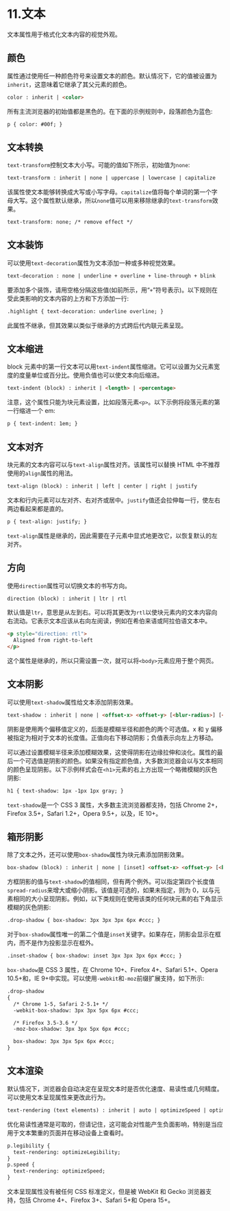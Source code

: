 # 11.文本

文本属性用于格式化文本内容的视觉外观。

## 颜色

属性通过使用任一种颜色符号来设置文本的颜色。默认情况下，它的值被设置为`inherit`，这意味着它继承了其父元素的颜色。

```html
color : inherit | <color>

```

所有主流浏览器的初始值都是黑色的。在下面的示例规则中，段落颜色为蓝色:

```html
p { color: #00f; }

```

## 文本转换

`text-transform`控制文本大小写。可能的值如下所示，初始值为`none`:

```html
text-transform : inherit | none | uppercase | lowercase | capitalize

```

该属性使文本能够转换成大写或小写字母。`capitalize`值将每个单词的第一个字母大写。这个属性默认继承，所以`none`值可以用来移除继承的`text-transform`效果。

```html
text-transform: none; /* remove effect */

```

## 文本装饰

可以使用`text-decoration`属性为文本添加一种或多种视觉效果。

```html
text-decoration : none | underline + overline + line-through + blink

```

要添加多个装饰，请用空格分隔这些值(如前所示，用“`+`”符号表示)。以下规则在受此类影响的文本内容的上方和下方添加一行:

```html
.highlight { text-decoration: underline overline; }

```

此属性不继承，但其效果以类似于继承的方式跨后代内联元素呈现。

## 文本缩进

block 元素中的第一行文本可以用`text-indent`属性缩进。它可以设置为父元素宽度的度量单位或百分比。使用负值也可以使文本向后缩进。

```html
text-indent (block) : inherit | <length> | <percentage>

```

注意，这个属性只能为块元素设置，比如段落元素`<p>`。以下示例将段落元素的第一行缩进一个 em:

```html
p { text-indent: 1em; }

```

## 文本对齐

块元素的文本内容可以与`text-align`属性对齐。该属性可以替换 HTML 中不推荐使用的`align`属性的用法。

```html
text-align (block) : inherit | left | center | right | justify

```

文本和行内元素可以左对齐、右对齐或居中。`justify`值还会拉伸每一行，使左右两边看起来都是直的。

```html
p { text-align: justify; }

```

`text-align`属性是继承的，因此需要在子元素中显式地更改它，以恢复默认的左对齐。

## 方向

使用`direction`属性可以切换文本的书写方向。

```html
direction (block) : inherit | ltr | rtl

```

默认值是`ltr`，意思是从左到右。可以将其更改为`rtl`以使块元素内的文本内容向右流动。它表示文本应该从右向左阅读，例如在希伯来语或阿拉伯语文本中。

```html
<p style="direction: rtl">
  Aligned from right-to-left
</p>

```

这个属性是继承的，所以只需设置一次，就可以将`<body>`元素应用于整个网页。

## 文本阴影

可以使用`text-shadow`属性给文本添加阴影效果。

```html
text-shadow : inherit | none | <offset-x> <offset-y> [<blur-radius>] [<color>]

```

阴影是使用两个偏移值定义的，后面是模糊半径和颜色的两个可选值。x 和 y 偏移被指定为相对于文本的长度值。正值向右下移动阴影；负值表示向左上方移动。

可以通过设置模糊半径来添加模糊效果，这使得阴影在边缘拉伸和淡化。属性的最后一个可选值是阴影的颜色。如果没有指定颜色值，大多数浏览器会以与文本相同的颜色呈现阴影。以下示例样式会在`<h1>`元素的右上方出现一个略微模糊的灰色阴影:

```html
h1 { text-shadow: 1px -1px 1px gray; }

```

`text-shadow`是一个 CSS 3 属性，大多数主流浏览器都支持，包括 Chrome 2+，Firefox 3.5+，Safari 1.2+，Opera 9.5+，以及，IE 10+。

## 箱形阴影

除了文本之外，还可以使用`box-shadow`属性为块元素添加阴影效果。

```html
box-shadow (block) : inherit | none | [inset] <offset-x> <offset-y> [<blur-radius>] [<spread-radius>] [<color>]

```

方框阴影的值与`text-shadow`的值相同，但有两个例外。可以指定第四个长度值`spread-radius`来增大或缩小阴影。该值是可选的，如果未指定，则为 0，以与元素相同的大小呈现阴影。例如，以下类规则在使用该类的任何块元素的右下角显示模糊的灰色阴影:

```html
.drop-shadow { box-shadow: 3px 3px 3px 6px #ccc; }

```

对于`box-shadow`属性唯一的第二个值是`inset`关键字。如果存在，阴影会显示在框内，而不是作为投影显示在框外。

```html
.inset-shadow { box-shadow: inset 3px 3px 3px 6px #ccc; }

```

`box-shadow`是 CSS 3 属性，在 Chrome 10+、Firefox 4+、Safari 5.1+、Opera 10.5+和，IE 9+中实现。可以使用`-webkit`和`-moz`前缀扩展支持，如下所示:

```html
.drop-shadow
{
  /* Chrome 1-5, Safari 2-5.1+ */
  -webkit-box-shadow: 3px 3px 5px 6px #ccc;

  /* Firefox 3.5-3.6 */
  -moz-box-shadow: 3px 3px 5px 6px #ccc;

  box-shadow: 3px 3px 5px 6px #ccc;
}

```

## 文本渲染

默认情况下，浏览器会自动决定在呈现文本时是否优化速度、易读性或几何精度。可以使用文本呈现属性来更改此行为。

```html
text-rendering (text elements) : inherit | auto | optimizeSpeed | optimizeLegibility | geometricPrecision

```

优化易读性通常是可取的，但请记住，这可能会对性能产生负面影响，特别是当应用于文本繁重的页面并在移动设备上查看时。

```html
p.legibility {
  text-rendering: optimizeLegibility;
}
p.speed {
  text-rendering: optimizeSpeed;
}

```

文本呈现属性没有被任何 CSS 标准定义，但是被 WebKit 和 Gecko 浏览器支持，包括 Chrome 4+、Firefox 3+、Safari 5+和 Opera 15+。